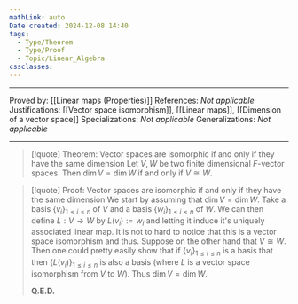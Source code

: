 ```yaml
---
mathLink: auto
Date created: 2024-12-08 14:40
tags:
  - Type/Theorem
  - Type/Proof
  - Topic/Linear_Algebra
cssclasses:
---
```


---

Proved by: [[Linear maps (Properties)]]
References: _Not applicable_
Justifications: [[Vector space isomorphism]], [[Linear maps]], [[Dimension of a vector space]]
Specializations: _Not applicable_
Generalizations: _Not applicable_

---

> [!quote] Theorem: Vector spaces are isomorphic if and only if they have the same dimension
> Let $V,W$ be two finite dimensional $F$-vector spaces. Then $\dim V= \dim W$ if and only if $V\cong W$.

>[!quote] Proof: Vector spaces are isomorphic if and only if they have the same dimension
>We start by assuming that $\dim V =\dim W$. Take a basis $\{ v_{i} \}_{1\leq i\leq n}$ of $V$ and a basis $\{ w_{i} \}_{1\leq i\leq n}$ of $W$. We can then define $L:V\to W$ by $L(v_{i}):=w_{i}$ and letting it induce it's uniquely associated linear map. It is not to hard to notice that this is a vector space isomorphism and thus. Suppose on the other hand that $V\cong W$. Then one could pretty easily show that if $\{ v_{i} \}_{1\leq i\leq n}$ is a basis that then $\{ L(v_{i}) \}_{1\leq i\leq n}$ is also a basis (where $L$ is a vector space isomorphism from $V$ to $W$). Thus $\dim V=\dim W$.
>
>**Q.E.D.**



